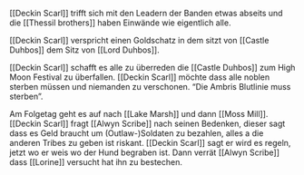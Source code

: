 [[Deckin Scarl]] trifft sich mit den Leadern der Banden etwas abseits und die [[Thessil brothers]] haben Einwände wie eigentlich alle.

[[Deckin Scarl]] verspricht einen Goldschatz in dem sitzt von [[Castle Duhbos]] dem Sitz von [[Lord Duhbos]].

[[Deckin Scarl]] schafft es alle zu überreden die [[Castle Duhbos]] zum High Moon Festival zu überfallen. [[Deckin Scarl]] möchte dass alle noblen sterben müssen und niemanden zu verschonen. “Die Ambris Blutlinie muss sterben”.

Am Folgetag geht es auf nach [[Lake Marsh]] und dann [[Moss Mill]]. [[Deckin Scarl]] fragt [[Alwyn Scribe]] nach seinen Bedenken, dieser sagt dass es Geld braucht um (Outlaw-)Soldaten zu bezahlen, alles a die anderen Tribes zu geben ist riskant. [[Deckin Scarl]] sagt er wird es regeln, jetzt wo er weis wo der Hund begraben ist. Dann verrät [[Alwyn Scribe]] dass [[Lorine]] versucht hat ihn zu bestechen.